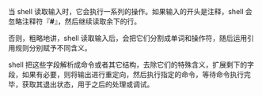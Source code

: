 当 shell 读取输入时，它会执行一系列的操作。如果输入的开头是注释，shell 会忽略注释符『**#**』，然后继续读取余下的行。

否则，粗略地讲，shell 读取输入后，会把它们分割成单词和操作符，随后运用引用规则分别赋予不同含义。

shell 把这些字段解析成命令或者其它结构，去除它们的特殊含义，扩展剩下的字段，如果有必要，则将输出进行重定向，然后执行指定的命令，等待命令执行完毕，获取其退出状态，用于之后的处理或调试。
